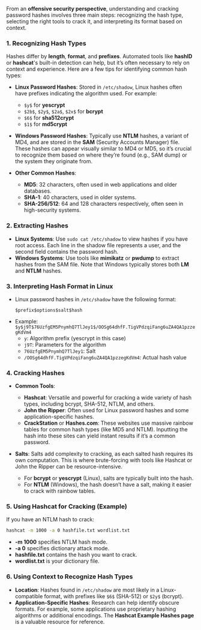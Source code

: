 From an **offensive security perspective**, understanding and cracking password hashes involves three main steps: recognizing the hash type, selecting the right tools to crack it, and interpreting its format based on context.

### 1. **Recognizing Hash Types**
   Hashes differ by **length**, **format**, and **prefixes**. Automated tools like **hashID** or **hashcat**'s built-in detection can help, but it’s often necessary to rely on context and experience. Here are a few tips for identifying common hash types:

   - **Linux Password Hashes**: Stored in `/etc/shadow`, Linux hashes often have prefixes indicating the algorithm used. For example:
     - `$y$` for **yescrypt**
     - `$2b$`, `$2y$`, `$2a$`, `$2x$` for **bcrypt**
     - `$6$` for **sha512crypt**
     - `$1$` for **md5crypt**
   
   - **Windows Password Hashes**: Typically use **NTLM** hashes, a variant of MD4, and are stored in the **SAM** (Security Accounts Manager) file. These hashes can appear visually similar to MD4 or MD5, so it’s crucial to recognize them based on where they’re found (e.g., SAM dump) or the system they originate from.

   - **Other Common Hashes**:
     - **MD5**: 32 characters, often used in web applications and older databases.
     - **SHA-1**: 40 characters, used in older systems.
     - **SHA-256/512**: 64 and 128 characters respectively, often seen in high-security systems.

### 2. **Extracting Hashes**
   - **Linux Systems**: Use `sudo cat /etc/shadow` to view hashes if you have root access. Each line in the shadow file represents a user, and the second field contains the password hash.
   - **Windows Systems**: Use tools like **mimikatz** or **pwdump** to extract hashes from the SAM file. Note that Windows typically stores both **LM** and **NTLM** hashes.

### 3. **Interpreting Hash Format in Linux**
   - Linux password hashes in `/etc/shadow` have the following format:
     ```plaintext
     $prefix$options$salt$hash
     ```
   - Example: `$y$j9T$76UzfgEM5PnymhQ7TlJey1$/OOSg64dhfF.TigVPdzqiFang6uZA4QA1pzzegKdVm4`
     - `y`: Algorithm prefix (yescrypt in this case)
     - `j9T`: Parameters for the algorithm
     - `76UzfgEM5PnymhQ7TlJey1`: Salt
     - `/OOSg64dhfF.TigVPdzqiFang6uZA4QA1pzzegKdVm4`: Actual hash value

### 4. **Cracking Hashes**
   - **Common Tools**:
     - **Hashcat**: Versatile and powerful for cracking a wide variety of hash types, including bcrypt, SHA-512, NTLM, and others.
     - **John the Ripper**: Often used for Linux password hashes and some application-specific hashes.
     - **CrackStation** or **Hashes.com**: These websites use massive rainbow tables for common hash types (like MD5 and NTLM). Inputting the hash into these sites can yield instant results if it’s a common password.

   - **Salts**: Salts add complexity to cracking, as each salted hash requires its own computation. This is where brute-forcing with tools like Hashcat or John the Ripper can be resource-intensive.
     - For **bcrypt** or **yescrypt** (Linux), salts are typically built into the hash.
     - For **NTLM** (Windows), the hash doesn’t have a salt, making it easier to crack with rainbow tables.

### 5. **Using Hashcat for Cracking (Example)**
   If you have an NTLM hash to crack:
   ```bash
   hashcat -m 1000 -a 0 hashfile.txt wordlist.txt
   ```
   - **-m 1000** specifies NTLM hash mode.
   - **-a 0** specifies dictionary attack mode.
   - **hashfile.txt** contains the hash you want to crack.
   - **wordlist.txt** is your dictionary file.

### 6. **Using Context to Recognize Hash Types**
   - **Location**: Hashes found in `/etc/shadow` are most likely in a Linux-compatible format, with prefixes like `$6$` (SHA-512) or `$2y$` (bcrypt).
   - **Application-Specific Hashes**: Research can help identify obscure formats. For example, some applications use proprietary hashing algorithms or additional encodings. The **Hashcat Example Hashes page** is a valuable resource for reference.

